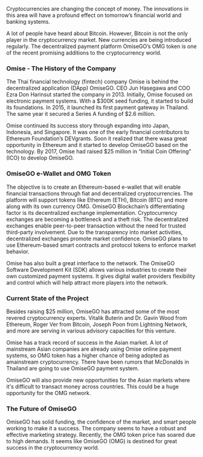 Cryptocurrencies are changing the concept of money. The innovations in this area will have a profound effect on tomorrow’s financial world and banking systems. 

A lot of people have heard about Bitcoin. However, Bitcoin is not the only player in the cryptocurrency market. New currencies are being introduced regularly. The decentralized payment platform OmiseGO’s OMG token is one of the recent promising additions to the cryptocurrency world.

### Omise - The History of the Company
The Thai financial technology (fintech) company Omise is behind the decentralized application (DApp) OmiseGO. CEO Jun Hasegawa and COO Ezra Don Harinsut started the company in 2013. Initially, Omise focused on electronic payment systems. With a $300K seed funding, it started to build its foundations. In 2015, it launched its first payment gateway in Thailand. The same year it secured a Series A funding of $2.6 million.

Omise continued its success story through expanding into Japan, Indonesia, and Singapore. It was one of the early financial contributors to Ethereum Foundation’s DEVgrants. Soon it realized that there wasa great opportunity in Ethereum and it started to develop OmiseGO based on the technology. By 2017, Omise had raised $25 million in “Initial Coin Offering” (ICO) to develop OmiseGO.

### OmiseGO e-Wallet and OMG Token
The objective is to create an Ethereum-based e-wallet that will enable financial transactions through fiat and decentralized cryptocurrencies. The platform will support tokens like Ethereum (ETH), Bitcoin (BTC) and more along with its own currency OMG.
OmiseGO Blockchain’s differentiating factor is its decentralized exchange implementation. Cryptocurrency exchanges are becoming a bottleneck and a theft risk. The decentralized exchanges enable peer-to-peer transaction without the need for trusted third-party involvement. Due to the transparency into market activities, decentralized exchanges promote market confidence. OmiseGO plans to use Ethereum-based smart contracts and protocol tokens to enforce market behavior.

Omise has also built a great interface to the network. The OmiseGO Software Development Kit (SDK) allows various industries to create their own customized payment systems. It gives digital wallet providers flexibility and control which will help attract more players into the network.

### Current State of the Project
Besides raising $25 million, OmiseGO has attracted some of the most revered cryptocurrency experts. Vitalik Buterin and Dr. Gavin Wood from Ethereum, Roger Ver from Bitcoin, Joseph Poon from Lightning Network, and more are serving in various advisory capacities for this venture.

Omise has a track record of success in the Asian market. A lot of mainstream Asian companies are already using Omise online payment systems, so OMG token has a higher chance of being adopted as amainstream cryptocurrency. There have been rumors that McDonalds in Thailand are going to use OmiseGO payment system. 

OmiseGO will also provide new opportunities for the Asian markets where it's difficult to transact money across countries. This could be a huge opportunity for the OMG network.

### The Future of OmiseGO
OmiseGO has solid funding, the confidence of the market, and smart people working to make it a success. The company seems to have a robust and effective marketing strategy. Recently, the OMG token price has soared due to high demands. It seems like OmiseGO (OMG) is destined for great success in the cryptocurrency world.
